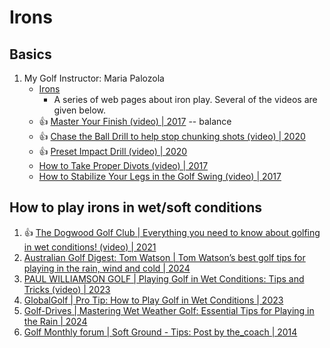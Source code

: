 # Irons

## Basics

1. My Golf Instructor: Maria Palozola
   - [Irons](https://www.mygolfinstructor.com/instruction/irons/)
     * A series of web pages about iron play. Several of the videos are given below.
   - :thumbsup: [Master Your Finish (video) | 2017](https://www.youtube.com/watch?v=G_w0Y0M2pek) -- balance
   - :thumbsup: [Chase the Ball Drill to help stop chunking shots (video) | 2020](https://www.youtube.com/watch?v=RCeEt53YQ3w)
   - :thumbsup: [Preset Impact Drill (video) | 2020](https://www.youtube.com/watch?v=gh0qM_Ocr1E)
   - [How to Take Proper Divots (video) | 2017](https://www.youtube.com/watch?v=waXyhvi9ZqY)
   - [How to Stabilize Your Legs in the Golf Swing (video) | 2017](https://www.youtube.com/watch?v=-GQEq4mo9_k)


## How to play irons in wet/soft conditions

1. :thumbsup: [The Dogwood Golf Club | Everything you need to know about golfing in wet conditions! (video) | 2021](https://www.youtube.com/watch?v=OUWCaNPs9bI)
1. [Australian Golf Digest: Tom Watson | Tom Watson’s best golf tips for playing in the rain, wind and cold | 2024](https://www.australiangolfdigest.com.au/tom-watson-best-golf-tips-for-playing-in-the-rain-wind-cold-bad-weather/)
1. [PAUL WILLIAMSON GOLF | Playing Golf in Wet Conditions: Tips and Tricks (video) | 2023](https://www.youtube.com/watch?v=Ndu4RKMpLL0)
1. [GlobalGolf | Pro Tip: How to Play Golf in Wet Conditions | 2023](https://www.globalgolf.com/articles/play-golf-in-wet-conditions/)
1. [Golf-Drives | Mastering Wet Weather Golf: Essential Tips for Playing in the Rain | 2024](https://www.golf-drives.com/guides/mastering-wet-weather-golf-essential-tips-for-playing-in-the-rain/)
1. [Golf Monthly forum | Soft Ground - Tips: Post by the_coach | 2014](https://forums.golfmonthly.com/threads/soft-ground-tips.71652/#post-1164981)

